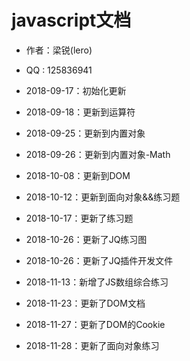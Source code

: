 # javascript文档

* 作者：梁锐(lero)
* QQ : 125836941

* 2018-09-17：初始化更新
* 2018-09-18：更新到运算符
* 2018-09-25：更新到内置对象
* 2018-09-26：更新到内置对象-Math
* 2018-10-08：更新到DOM
* 2018-10-12：更新到面向对象&&练习题
* 2018-10-17：更新了练习题
* 2018-10-26：更新了JQ练习图
* 2018-10-26：更新了JQ插件开发文件
* 2018-11-13：新增了JS数组综合练习
* 2018-11-23：更新了DOM文档
* 2018-11-27：更新了DOM的Cookie
* 2018-11-28：更新了面向对象练习
